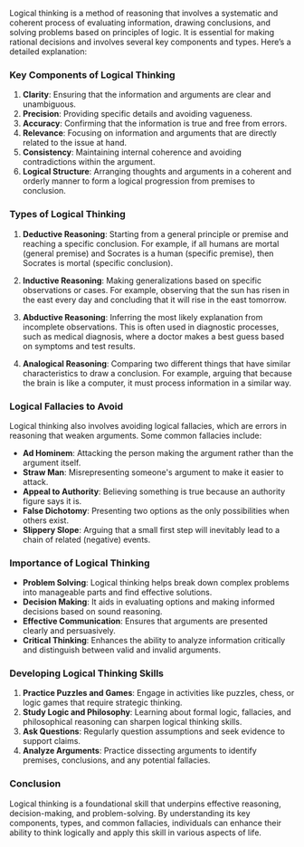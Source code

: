 Logical thinking is a method of reasoning that involves a systematic and coherent process of evaluating information, drawing conclusions, and solving problems based on principles of logic. It is essential for making rational decisions and involves several key components and types. Here’s a detailed explanation:

### Key Components of Logical Thinking

1. **Clarity**: Ensuring that the information and arguments are clear and unambiguous.
2. **Precision**: Providing specific details and avoiding vagueness.
3. **Accuracy**: Confirming that the information is true and free from errors.
4. **Relevance**: Focusing on information and arguments that are directly related to the issue at hand.
5. **Consistency**: Maintaining internal coherence and avoiding contradictions within the argument.
6. **Logical Structure**: Arranging thoughts and arguments in a coherent and orderly manner to form a logical progression from premises to conclusion.

### Types of Logical Thinking

1. **Deductive Reasoning**: Starting from a general principle or premise and reaching a specific conclusion. For example, if all humans are mortal (general premise) and Socrates is a human (specific premise), then Socrates is mortal (specific conclusion).
    
2. **Inductive Reasoning**: Making generalizations based on specific observations or cases. For example, observing that the sun has risen in the east every day and concluding that it will rise in the east tomorrow.
    
3. **Abductive Reasoning**: Inferring the most likely explanation from incomplete observations. This is often used in diagnostic processes, such as medical diagnosis, where a doctor makes a best guess based on symptoms and test results.
    
4. **Analogical Reasoning**: Comparing two different things that have similar characteristics to draw a conclusion. For example, arguing that because the brain is like a computer, it must process information in a similar way.
    

### Logical Fallacies to Avoid

Logical thinking also involves avoiding logical fallacies, which are errors in reasoning that weaken arguments. Some common fallacies include:

- **Ad Hominem**: Attacking the person making the argument rather than the argument itself.
- **Straw Man**: Misrepresenting someone's argument to make it easier to attack.
- **Appeal to Authority**: Believing something is true because an authority figure says it is.
- **False Dichotomy**: Presenting two options as the only possibilities when others exist.
- **Slippery Slope**: Arguing that a small first step will inevitably lead to a chain of related (negative) events.

### Importance of Logical Thinking

- **Problem Solving**: Logical thinking helps break down complex problems into manageable parts and find effective solutions.
- **Decision Making**: It aids in evaluating options and making informed decisions based on sound reasoning.
- **Effective Communication**: Ensures that arguments are presented clearly and persuasively.
- **Critical Thinking**: Enhances the ability to analyze information critically and distinguish between valid and invalid arguments.

### Developing Logical Thinking Skills

1. **Practice Puzzles and Games**: Engage in activities like puzzles, chess, or logic games that require strategic thinking.
2. **Study Logic and Philosophy**: Learning about formal logic, fallacies, and philosophical reasoning can sharpen logical thinking skills.
3. **Ask Questions**: Regularly question assumptions and seek evidence to support claims.
4. **Analyze Arguments**: Practice dissecting arguments to identify premises, conclusions, and any potential fallacies.

### Conclusion

Logical thinking is a foundational skill that underpins effective reasoning, decision-making, and problem-solving. By understanding its key components, types, and common fallacies, individuals can enhance their ability to think logically and apply this skill in various aspects of life.